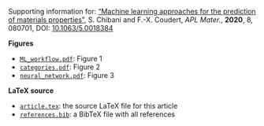Supporting information for: [“Machine learning approaches for the prediction of materials properties”](https://doi.org/10.1063/5.0018384), S. Chibani and F.-X. Coudert, _APL Mater._, **2020**, 8, 080701, DOI: [10.1063/5.0018384](https://doi.org/10.1063/5.0018384)


**Figures**

- [`ML_workflow.pdf`](ML_workflow.pdf): Figure 1
- [`categories.pdf`](categories.pdf): Figure 2
- [`neural_network.pdf`](neural_network.pdf): Figure 3

**LaTeX source**

- [`article.tex`](article.tex): the source LaTeX file for this article
- [`references.bib`](references.bib): a BibTeX file with all references

